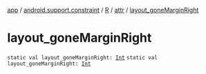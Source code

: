 [app](../../../index.md) / [android.support.constraint](../../index.md) / [R](../index.md) / [attr](index.md) / [layout_goneMarginRight](./layout_gone-margin-right.md)

# layout_goneMarginRight

`static val layout_goneMarginRight: `[`Int`](https://kotlinlang.org/api/latest/jvm/stdlib/kotlin/-int/index.html)
`static val layout_goneMarginRight: `[`Int`](https://kotlinlang.org/api/latest/jvm/stdlib/kotlin/-int/index.html)